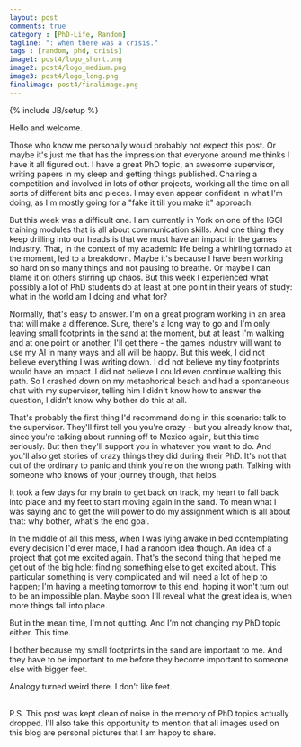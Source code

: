 ```yaml
---
layout: post
comments: true
category : [PhD-Life, Random]
tagline: ": when there was a crisis."
tags : [random, phd, crisis]
image1: post4/logo_short.png
image2: post4/logo_medium.png
image3: post4/logo_long.png
finalimage: post4/finalimage.png
---
```

{% include JB/setup %}

Hello and welcome. 

Those who know me personally would probably not expect this post. Or maybe it's just me that has the impression that everyone around me thinks I have it all figured out. I have a great PhD topic, an awesome supervisor, writing papers in my sleep and getting things published. Chairing a competition and involved in lots of other projects, working all the time on all sorts of different bits and pieces. I may even appear confident in what I'm doing, as I'm mostly going for a "fake it till you make it" approach.

But this week was a difficult one. I am currently in York on one of the IGGI training modules that is all about communication skills. And one thing they keep drilling into our heads is that we must have an impact in the games industry. That, in the context of my academic life being a whirling tornado at the moment, led to a breakdown. Maybe it's because I have been working so hard on so many things and not pausing to breathe. Or maybe I can blame it on others stirring up chaos. But this week I experienced what possibly a lot of PhD students do at least at one point in their years of study: what in the world am I doing and what for?

Normally, that's easy to answer. I'm on a great program working in an area that will make a difference. Sure, there's a long way to go and I'm only leaving small footprints in the sand at the moment, but at least I'm walking and at one point or another, I'll get there - the games industry will want to use my AI in many ways and all will be happy. But this week, I did not believe everything I was writing down. I did not believe my tiny footprints would have an impact. I did not believe I could even continue walking this path. So I crashed down on my metaphorical beach and had a spontaneous chat with my supervisor, telling him I didn't know how to answer the question, I didn't know why bother do this at all.

That's probably the first thing I'd recommend doing in this scenario: talk to the supervisor. They'll first tell you you're crazy - but you already know that, since you're talking about running off to Mexico again, but this time seriously. But then they'll support you in whatever you want to do. And you'll also get stories of crazy things they did during their PhD. It's not that out of the ordinary to panic and think you're on the wrong path. Talking with someone who knows of your journey though, that helps.

It took a few days for my brain to get back on track, my heart to fall back into place and my feet to start moving again in the sand. To mean what I was saying and to get the will power to do my assignment which is all about that: why bother, what's the end goal.

In the middle of all this mess, when I was lying awake in bed contemplating every decision I'd ever made, I had a random idea though. An idea of a project that got me excited again. That's the second thing that helped me get out of the big hole: finding something else to get excited about. This particular something is very complicated and will need a lot of help to happen; I'm having a meeting tomorrow to this end, hoping it won't turn out to be an impossible plan. Maybe soon I'll reveal what the great idea is, when more things fall into place.

But in the mean time, I'm not quitting. And I'm not changing my PhD topic either. This time.

I bother because my small footprints in the sand are important to me. And they have to be important to me before they become important to someone else with bigger feet.

Analogy turned weird there. I don't like feet.

<!--
<center><iframe width="560" height="315" src="https://www.youtube.com/embed/i0CnVdQSRVg" frameborder="0" allowfullscreen></iframe></center>
-->
<br />
P.S. This post was kept clean of noise in the memory of PhD topics actually dropped. I'll also take this opportunity to mention that all images used on this blog are personal pictures that I am happy to share. 
